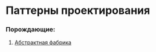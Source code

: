 # Паттерны проектирования

### Порождающие:
1. [Абстрактная фабрика](./src/main/java/patterns/creational/abstract_factory/abstract_factory.md)

